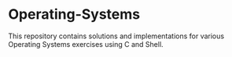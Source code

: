 # Operating-Systems
This repository contains solutions and implementations for various Operating Systems exercises using C and Shell.
